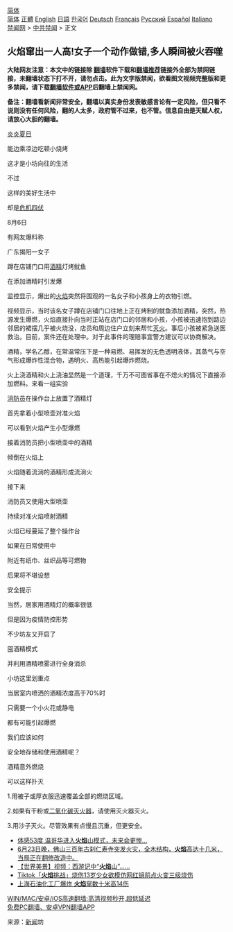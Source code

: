  <!-- 面包屑导航 --> <div class="breadcrumb"><!-- GTranslate: https://gtranslate.io/ -->  <div class="switcher notranslate">  <div class="selected">  <a href="#" onclick="return false;"> 简体</a>  </div>  <div class="option">  <a href="https://www.bannedbook.org" onclick="doGTranslate('zh-CN|zh-CN');jQuery('div.switcher div.selected a').html(jQuery(this).html());return false;" title="简体中文" class="nturl selected"> 简体</a>  <a href="https://www.bannedbook.org/zh-tw/" onclick="doGTranslate('zh-CN|zh-TW');jQuery('div.switcher div.selected a').html(jQuery(this).html());return false;" title="繁體中文" class="nturl"> 正體</a>  <a href="https://www.bannedbook.org/en/" onclick="doGTranslate('zh-CN|en');jQuery('div.switcher div.selected a').html(jQuery(this).html());return false;" title="English" class="nturl"> English</a>  <a href="https://www.bannedbook.org/ja/" onclick="doGTranslate('zh-CN|ja');jQuery('div.switcher div.selected a').html(jQuery(this).html());return false;" title="日本語" class="nturl"> 日語</a>  <a href="https://www.bannedbook.org/ko/" onclick="doGTranslate('zh-CN|ko');jQuery('div.switcher div.selected a').html(jQuery(this).html());return false;" title="한국어" class="nturl"> 한국어</a>  <a href="https://www.bannedbook.org/de/" onclick="doGTranslate('zh-CN|de');jQuery('div.switcher div.selected a').html(jQuery(this).html());return false;" title="Deutsch" class="nturl"> Deutsch</a>  <a href="https://www.bannedbook.org/fr/" onclick="doGTranslate('zh-CN|fr');jQuery('div.switcher div.selected a').html(jQuery(this).html());return false;" title="Français" class="nturl"> Français</a>  <a href="https://www.bannedbook.org/ru/" onclick="doGTranslate('zh-CN|ru');jQuery('div.switcher div.selected a').html(jQuery(this).html());return false;" title="Русский" class="nturl"> Русский</a>  <a href="https://www.bannedbook.org/es/" onclick="doGTranslate('zh-CN|es');jQuery('div.switcher div.selected a').html(jQuery(this).html());return false;" title="Español" class="nturl"> Español</a>  <a href="https://www.bannedbook.org/it/" onclick="doGTranslate('zh-CN|it');jQuery('div.switcher div.selected a').html(jQuery(this).html());return false;" title="Italiano" class="nturl"> Italiano</a>  </div>  </div>      <div class='breadcrumb-sub'><!-- Breadcrumb NavXT 6.3.0 --> <a href="https://www.bannedbook.org/" class="home">禁闻网</a> &gt; <a href="https://www.bannedbook.org/bnews/cbnews/" class="category">中共禁闻</a> &gt; 正文</div></div><h2>火焰窜出一人高!女子一个动作做错,多人瞬间被火吞噬</h2> <p class="notice"><b>大陆网友注意：本文中的链接除 <a href="https://github.com/bannedbook/fanqiang" >翻墙</a>软件下载和<a href="https://github.com/killgcd/justmysocks/blob/master/README.md">翻墙推荐</a>链接外全部为禁网链接，未翻墙状态下打不开，请勿点击。此为文字版禁闻，欲看图文视频完整版和更多禁闻，请下载<a href="https://github.com/bannedbook/fanqiang">翻墙软件或APP</a>后翻墙上禁闻网。</p><p>备注：翻墙看新闻非常安全，翻墙以真实身份发表敏感言论有一定风险，但只看不说则没有任何风险，翻的人太多，政府管不过来，也不管。信息自由是天赋人权，请放心大胆的翻墙。</b></p>  <div class="entry"> <p><a href="https://www.bannedbook.org/bnews/tag/%E7%82%8E%E7%82%8E%E5%A4%8F%E6%97%A5/" class="st_tag internal_tag" rel="tag" title="标签 炎炎夏日 下的日志">炎炎夏日</a></p> <p>能边乘凉边吃顿小烧烤</p> <p>这才是小坊向往的生活</p> <p>不过</p> <p>这样的美好生活中</p> <p>却是<a href="https://www.bannedbook.org/bnews/tag/%E5%8D%B1%E6%9C%BA%E5%9B%9B%E4%BC%8F/" class="st_tag internal_tag" rel="tag" title="标签 危机四伏 下的日志">危机四伏</a></p> <p>8月6日</p> <p>有网友爆料称</p> <p>广东揭阳一女子</p> <p>蹲在店铺门口用<a href="https://www.bannedbook.org/bnews/tag/%E9%85%92%E7%B2%BE/" class="st_tag internal_tag" rel="tag" title="标签 酒精 下的日志">酒精</a>灯烤鱿鱼</p> <p>在添加酒精时引发爆</p>  <p>监控显示，爆出的<a href="https://www.bannedbook.org/bnews/tag/%E7%81%AB%E7%84%B0/" class="st_tag internal_tag" rel="tag" title="标签 火焰 下的日志">火焰</a>突然将围观的一名女子和小孩身上的衣物引燃。</p> <p>视频显示，当时该名女子蹲在店铺门口往地上正在烤制的鱿鱼添加酒精，突然，热源发生爆燃，火焰直接扑向当时正站在店门口的邻居和小孩，小孩被迅速抱到路边邻居的裙摆几乎被火烧没，店员和周边住户立刻来帮忙<a href="https://www.bannedbook.org/bnews/tag/%E7%81%AD%E7%81%AB/" class="st_tag internal_tag" rel="tag" title="标签 灭火 下的日志">灭火</a>。事后小孩被紧急送医救治。目前，案件还在处理中。对于此事件的理赔事宜警方建议可以协商解决。</p> <p>酒精，学名乙醇，在常温常压下是一种易燃、易挥发的无色透明液体，其蒸气与空气形成爆炸性混合物，遇明火、高热能引起爆炸燃烧。</p> <p>火上浇酒精和火上浇油显然是一个道理，千万不可图省事在不熄火的情况下直接添加燃料。来看一组实验</p> <p><a href="https://www.bannedbook.org/bnews/tag/%E6%B6%88%E9%98%B2%E5%91%98/" class="st_tag internal_tag" rel="tag" title="标签 消防员 下的日志">消防员</a>在操作台上放置了酒精灯</p> <p>首先拿着小型喷壶对准火焰</p> <p>可以看到火焰产生小型爆燃</p> <p>接着消防员把小型喷壶中的酒精</p> <p>倾倒在火焰上</p> <p>火焰随着流淌的酒精形成流淌火</p> <p>接下来</p>  <p>消防员又使用大型喷壶</p> <p>持续对准火焰喷射酒精</p> <p>火焰已经蔓延了整个操作台</p> <p>如果在日常使用中</p> <p>附近有纸巾、丝织品等可燃物</p> <p>后果将不堪设想</p> <p>安全提示</p> <p>当然，居家用酒精灯的概率很低</p> <p>但是因为疫情防控形势</p> <p>不少坊友又开启了</p> <p>囤酒精模式</p>  <p>并利用酒精喷雾进行全身消杀</p> <p>小坊这里划重点</p> <p>当居室内喷洒的酒精浓度高于70%时</p> <p>只需要一个小火花或静电</p> <p>都有可能引起爆燃</p> <p>我们应该如何</p> <p>安全地存储和使用酒精呢？</p> <p>酒精意外燃烧</p> <p>可以这样扑灭</p> <p>1.用被子或厚衣服迅速覆盖全部的燃烧区域。</p> <p>2.如果有干粉或<a href="https://www.bannedbook.org/bnews/tag/%E4%BA%8C%E6%B0%A7%E5%8C%96%E7%A2%B3/" class="st_tag internal_tag" rel="tag" title="标签 二氧化碳 下的日志">二氧化碳</a><a href="https://www.bannedbook.org/bnews/tag/%e7%81%ad%e7%81%ab%e5%99%a8/" class="st_tag internal_tag" rel="tag" title="标签 灭火器 下的日志">灭火器</a>，请使用灭火器灭火。</p>  <p>3.用沙子灭火。尽管效果有点慢且沉重，但更安全。</p> <ul class='op-related-articles' title='相关阅读'> <li><a href='https://www.bannedbook.org/bnews/cnnews/20210630/1577115.html' target='_blank'>体感53度 温哥华进入<b>火焰</b>山模式，未来会更惨…</a></li> <li><a href='https://www.bannedbook.org/bnews/bannedvideo/20210624/1573343.html' target='_blank'>6月23日晚，佛山三百年古刹仁寿寺突发火灾，全木结构，<b>火焰</b>高达十几米，当局正在翻修改造中。</a></li> <li><a href='https://www.bannedbook.org/bnews/comments/20210614/1566711.html' target='_blank'>【世界美景】视频：西游记中“<b>火焰</b>山”……</a></li> <li><a href='https://www.bannedbook.org/bnews/baitai/20210531/1557417.html' target='_blank'>Tiktok「<b>火焰</b>挑战」烧伤13岁少女欲模仿网红镜前点火变三级烧伤</a></li> <li><a href='https://www.bannedbook.org/bnews/comments/20210531/1556849.html' target='_blank'>上海石油化工厂爆炸 <b>火焰</b>窜数十米高14伤</a></li> </ul> <p class="texttj"> <a href="https://github.com/bannedbook/fanqiang/wiki/V2ray%E6%9C%BA%E5%9C%BA" target="_blank">WIN/MAC/安卓/iOS高速翻墙:高清视频秒开,超低延迟</a><br/> <a href="https://github.com/bannedbook/fanqiang/wiki/%E7%A6%81%E9%97%BB%E7%BD%91%E5%AE%89%E5%8D%93%E7%BF%BB%E5%A2%99%E6%96%B0%E9%97%BBAPP" target="_blank">免费PC翻墙、安卓VPN翻墙APP</a></p><p> 来源：<span class='wp_keywordlink_affiliate'><a href="https://www.bannedbook.org/" title="新闻">新闻</a></span>坊 </p><a name='sharetosocial'></a>  <div style="margin-bottom:5px;padding-bottom:5px;clear:both"> <div id="archive-pix-1" class="banner-ads"> <!-- AuctionX Display platform tag START --> <div id="26318x728x90x621x_ADSLOT2" clicktrack="%%CLICK_URL_ESC%%"></div> <!-- AuctionX Display platform tag END --> </div> <div id="archive-pix-2" class="banner-ads"> <!-- AuctionX Display platform tag START --> <div id="26315x300x250x621x_ADSLOT2" clicktrack="%%CLICK_URL_ESC%%"></div> <!-- AuctionX Display platform tag END --> </div> </div>  <div id="archive-pix-1" class="banner-ads"> <!-- AuctionX Display platform tag START --> <div id="26318x728x90x621x_ADSLOT3" clicktrack="%%CLICK_URL_ESC%%"></div> <!-- AuctionX Display platform tag END --> </div> </div><!--END ENTRY--> 
